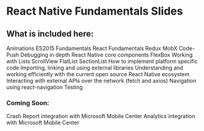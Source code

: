 # React Native Fundamentals Slides

## What is included here:

Animations
ES2015 Fundamentals
React Fundamentals
Redux
MobX
Code-Push
Debugging in depth
React Native core components
FlexBox
Working with Lists
  ScrollView
  FlatList
  SectionList
How to implement platform specific code
Importing, linking and using external libraries
Understanding and working efficiently with the current open source React Native ecosystem
Interacting with external APIs over the network (fetch and axios)
Navigation using react-navigation
Testing

### Coming Soon:
Crash Report integration with Microsoft Mobile Center
Analytics integration with Microsoft Mobile Center

